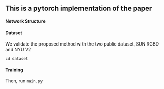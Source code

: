 ## This is a pytorch implementation of the paper 
#### Network Structure


#### Dataset

We validate the proposed method with the two public dataset, SUN RGBD and NYU V2

```
cd dataset
```


#### Training

Then, run `main.py`

